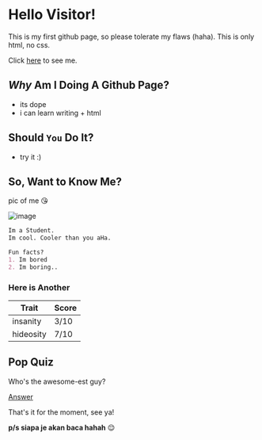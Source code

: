 # Hello Visitor!

This is my first github page, so please tolerate my flaws (haha). This is only html, no css.

Click [here](https://www.youtube.com/watch?v=dQw4w9WgXcQ) to see me.

## *Why* Am I Doing A Github Page?

- its dope
- i can learn writing + html

## Should `You` Do It?

- try it :)

## So, Want to Know Me?

pic of me :kissing_heart:

![image](https://upload.wikimedia.org/wikipedia/commons/thumb/0/08/South_Shetland-2016-Deception_Island%E2%80%93Chinstrap_penguin_%28Pygoscelis_antarctica%29_04.jpg/800px-South_Shetland-2016-Deception_Island%E2%80%93Chinstrap_penguin_%28Pygoscelis_antarctica%29_04.jpg)

```markdown
Im a Student.
Im cool. Cooler than you aHa.

Fun facts?
1. Im bored
2. Im boring..

```
### Here is Another

Trait | Score
------|------
insanity | 3/10
hideosity | 7/10

## Pop Quiz

Who's the awesome-est guy?

[Answer](https://image.freepik.com/free-photo/smiling-handsome-business-man-pointing-you_1262-5655.jpg)

That's it for the moment, see ya!

**p/s siapa je akan baca hahah** :relieved:
